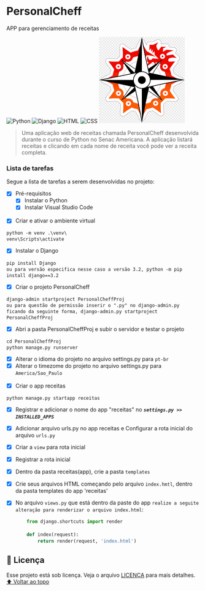 # PersonalCheff
 APP para gerenciamento de receitas

 <!---Esses são exemplos. Veja https://shields.io para outras pessoas ou para personalizar este conjunto de escudos. Você pode querer incluir dependências, status do projeto e informações de licença aqui--->
![Python](https://img.shields.io/badge/Python-14354C?style=for-the-badge&logo=python&logoColor=white)
![Django](https://img.shields.io/badge/Django-092E20?style=for-the-badge&logo=django&logoColor=white)
![HTML](https://img.shields.io/badge/HTML5-E34F26?style=for-the-badge&logo=html5&logoColor=white)
![CSS](https://img.shields.io/badge/CSS3-1572B6?style=for-the-badge&logo=css3&logoColor=white)
<img src="exemplo-image.png" alt="exemplo imagem">
> Uma aplicação web de receitas chamada PersonalCheff desenvolvida durante o curso de Python no Senac Americana. A aplicação listará receitas e clicando em cada nome de receita você pode ver a receita completa.
### Lista de tarefas
Segue a lista de tarefas a serem desenvolvidas no projeto:
- [X] Pré-requisitos
    - [X] Instalar o Python
    - [X] Instalar Visual Studio Code
<br><br>
- [X] Criar e ativar o ambiente virtual
```
python -m venv .\venv\
venv\Scripts\activate
```
- [X] Instalar o Django
```
pip install Django
ou para versão especifica nesse caso a versão 3.2, python -m pip install django==3.2
```
- [X] Criar o projeto PersonalCheff
```
django-admin startproject PersonalCheffProj
ou para questão de permissão inserir o ".py" no django-admin.py ficando da seguinte forma, django-admin.py startproject PersonalCheffProj
```
- [X] Abri a pasta PersonalCheffProj e subir o servidor e testar o projeto
```
cd PersonalCheffProj
python manage.py runserver
```
- [X] Alterar o idioma do projeto no arquivo settings.py para `pt-br`
- [X] Alterar o timezome do projeto no arquivo settings.py para `America/Sao_Paulo` 
<br><br>
- [X] Criar o app receitas
```
python manage.py startapp receitas
```
- [X] Registrar e adicionar o nome do app "receitas" no ***`settings.py >> INSTALLED_APPS`***
- [X] Adicionar arquivo urls.py no app receitas e Configurar a rota inicial do arquivo `urls.py`
- [x] Criar a `view` para rota inicial
- [x] Registrar a rota inicial
- [x] Dentro da pasta receitas(app), crie a pasta `templates`
- [x] Crie seus arquivos HTML começando pelo arquivo `index.hmtl`, dentro da pasta templates do app 'receitas'
- [x] No arquivo `views.py` que está dentro da paste do app `realize a seguite alteração para renderizar o arquivo index.html`:
    ```python
        from django.shortcuts import render

        def index(request):
            return render(request, 'index.html')
    ```



## 📝 Licença
Esse projeto está sob licença. Veja o arquivo [LICENÇA](LICENSE.md) para mais detalhes.
[⬆ Voltar ao topo](#nome-do-projeto)<br>

